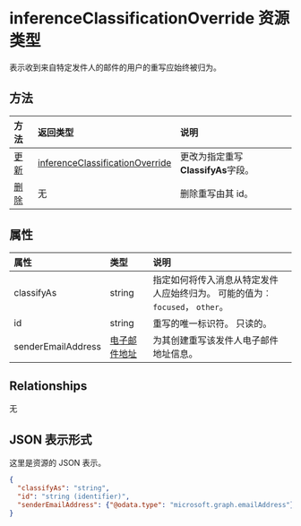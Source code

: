 # <a name="inferenceclassificationoverride-resource-type"></a>inferenceClassificationOverride 资源类型

表示收到来自特定发件人的邮件的用户的重写应始终被归为。


## <a name="methods"></a>方法

| 方法           | 返回类型    |说明|
|:---------------|:--------|:----------|
|[更新](../api/inferenceclassificationoverride_update.md) | [inferenceClassificationOverride](inferenceclassificationoverride.md) |更改为指定重写**ClassifyAs**字段。 |
|[删除](../api/inferenceclassificationoverride_delete.md) | 无 |删除重写由其 id。 |

## <a name="properties"></a>属性
| 属性     | 类型   |说明|
|:---------------|:--------|:----------|
|classifyAs|string| 指定如何将传入消息从特定发件人应始终归为。 可能的值为︰ `focused`， `other`。|
|id|string| 重写的唯一标识符。 只读的。|
|senderEmailAddress|[电子邮件地址](emailaddress.md)|为其创建重写该发件人电子邮件地址信息。|

## <a name="relationships"></a>Relationships
无


## <a name="json-representation"></a>JSON 表示形式

这里是资源的 JSON 表示。

<!-- {
  "blockType": "resource",
  "optionalProperties": [

  ],
  "@odata.type": "microsoft.graph.inferenceClassificationOverride"
}-->

```json
{
  "classifyAs": "string",
  "id": "string (identifier)",
  "senderEmailAddress": {"@odata.type": "microsoft.graph.emailAddress"}
}

```

<!-- uuid: 8fcb5dbc-d5aa-4681-8e31-b001d5168d79
2015-10-25 14:57:30 UTC -->
<!-- {
  "type": "#page.annotation",
  "description": "inferenceClassificationOverride resource",
  "keywords": "",
  "section": "documentation",
  "tocPath": ""
}-->
